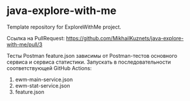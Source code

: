 # java-explore-with-me
Template repository for ExploreWithMe project.

Ссылка на PullRequest:
https://github.com/MikhailKuznets/java-explore-with-me/pull/3

Тесты Postman feature.json зависимы от Postman-тестов основного сервиса и сервиса статистики.
Запускать в последовательности соответствующей GitHub Actions:
1) ewm-main-service.json
2) ewm-stat-service.json
3) feature.json